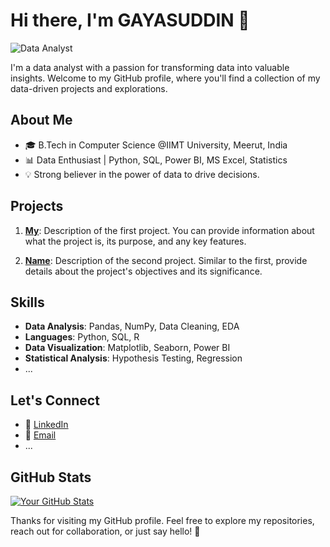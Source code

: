 <!-- Header -->
# Hi there, I'm GAYASUDDIN 👋
![Data Analyst](https://user-images.githubusercontent.com/90236635/232446433-d5540fa2-fe28-4bb8-b929-cdb51fe61336.gif)

I'm a data analyst with a passion for transforming data into valuable insights. Welcome to my GitHub profile, where you'll find a collection of my data-driven projects and explorations.

<!-- About Me -->
## About Me

- 🎓 B.Tech in Computer Science @IIMT University, Meerut, India
- 📊 Data Enthusiast | Python, SQL, Power BI, MS Excel, Statistics
- 💡 Strong believer in the power of data to drive decisions.

<!-- Featured Projects -->
## Projects

1. **[My](https://github.com/yourusername/project1)**: Description of the first project. You can provide information about what the project is, its purpose, and any key features.

2. **[Name](https://github.com/yourusername/project2)**: Description of the second project. Similar to the first, provide details about the project's objectives and its significance.

<!-- Add more projects as needed -->


<!-- Skills -->
## Skills

- **Data Analysis**: Pandas, NumPy, Data Cleaning, EDA
- **Languages**: Python, SQL, R
- **Data Visualization**: Matplotlib, Seaborn, Power BI
- **Statistical Analysis**: Hypothesis Testing, Regression
- ...

<!-- Let's Connect -->
## Let's Connect

- 💼 [LinkedIn](https://www.linkedin.com/in/yourusername)
- 📧 [Email](mailto:youremail@example.com)
- ...

<!-- GitHub Stats -->
## GitHub Stats

[![Your GitHub Stats](https://github-readme-stats.vercel.app/api?username=yourusername)](https://github.com/anuraghazra/github-readme-stats)

<!-- Footer -->
Thanks for visiting my GitHub profile. Feel free to explore my repositories, reach out for collaboration, or just say hello! 🚀

